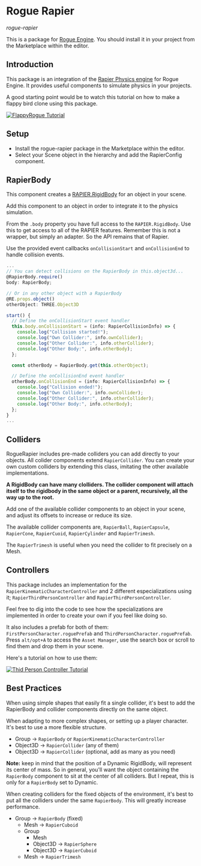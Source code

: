 # Rogue Rapier
*rogue-rapier*

This is a package for [Rogue Engine](https://rogueengine.io/). You should install it in your project from the Marketplace within the editor.

## Introduction

This package is an integration of the [Rapier Physics engine]() for Rogue Engine. It provides useful components to simulate physics in your projects.

A good starting point would be to watch this tutorial on how to make a flappy bird clone using this package.

[![FlappyRogue Tutorial](https://img.youtube.com/vi/PMmWT3Iuf5g/0.jpg)](https://www.youtube.com/watch?v=PMmWT3Iuf5g)

## Setup

- Install the rogue-rapier package in the Marketplace within the editor.
- Select your Scene object in the hierarchy and add the RapierConfig component.

## RapierBody

This component creates a [RAPIER.RigidBody](https://rapier.rs/docs/user_guides/javascript/rigid_bodies) for an object in your scene.

Add this component to an object in order to integrate it to the physics simulation.

From the `.body` property you have full access to the `RAPIER.RigidBody`. Use this to get access to all of the RAPIER features. Remember this is not a wrapper, but simply an adapter. So the API remains that of Rapier.

Use the provided event callbacks `onCollisionStart` and `onCollisionEnd` to handle collision events.

```ts
...
// You can detect collisions on the RapierBody in this.object3d...
@RapierBody.require() 
body: RapierBody;

// Or in any other object with a RapierBody
@RE.props.object()
otherObject: THREE.Object3D

start() {
  // Define the onCollisionStart event handler
  this.body.onCollisionStart = (info: RapierCollisionInfo) => {
    console.log("Collision started!");
    console.log("Own Collider:", info.ownCollider);
    console.log("Other Collider:", info.otherCollider);
    console.log("Other Body:", info.otherBody);
  };

  const otherBody = RapierBody.get(this.otherObject);

  // Define the onCollisionEnd event handler
  otherBody.onCollisionEnd = (info: RapierCollisionInfo) => {
    console.log("Collision ended!");
    console.log("Own Collider:", info.ownCollider);
    console.log("Other Collider:", info.otherCollider);
    console.log("Other Body:", info.otherBody);
  };
}
...
```

## Colliders

RogueRapier includes pre-made colliders you can add directly to your objects. All colider components extend `RapierCollider`. You can create your own custom colliders by extending this class, imitating the other available implementations.

**A RigidBody can have many clolliders. The collider component will attach itself to the rigidbody in the same object or a parent, recursively, all the way up to the root.**

Add one of the available collider components to an object in your scene, and adjust its offsets to increase or reduce its size.

The available collider components are, `RapierBall`, `RapierCapsule`, `RapierCone`, `RapierCuoid`, `RapierCylinder` and `RapierTrimesh`.

The `RapierTrimesh` is useful when you need the collider to fit precisely on a Mesh.

## Controllers

This package includes an implementation for the `RapierKinematicCharacterController` and 2 different especializations using it; `RapierThirdPersonController` and `RapierThirdPersonController`.

Feel free to dig into the code to see how the specializations are implemented in order to create your own if you feel like doing so.

It also includes a prefab for both of them: `FirstPersonCharacter.roguePrefab` and `ThirdPersonCharacter.roguePrefab`. Press `alt/opt+A` to access the `Asset Manager`, use the search box or scroll to find them and drop them in your scene.

Here's a tutorial on how to use them:

[![Thid Person Controller Tutorial](https://img.youtube.com/vi/OIorPLKWCv4/0.jpg)](https://www.youtube.com/watch?v=OIorPLKWCv4)

## Best Practices

When using simple shapes that easily fit a single collider, it's best to add the RapierBody and collider components directly on the same object.

When adapting to more complex shapes, or setting up a player character. It's best to use a more flexible structure.

- Group -> `RapierBody` or `RapierKinematicCharacterController`
 - Object3D -> `RapierCollider` (any of them)
 - Object3D -> `RapierCollider` (optional, add as many as you need)

**Note:** keep in mind that the position of a Dynamic RigidBody, will represent its center of mass. So in general, you'll want the object containing the `RapierBody` component to sit at the center of all colliders. But I repeat, this is only for a `RapierBody` set to Dynamic.

When creating colliders for the fixed objects of the environment, it's best to put all the colliders under the same `RapierBody`. This will greatly increase performance.

- Group -> `RapierBody` (fixed)
  - Mesh -> `RapierCuboid`
  - Group
    - Mesh
    - Object3D -> `RapierSphere`
    - Object3D -> `RapierCuboid`
  - Mesh -> `RapierTrimesh`

